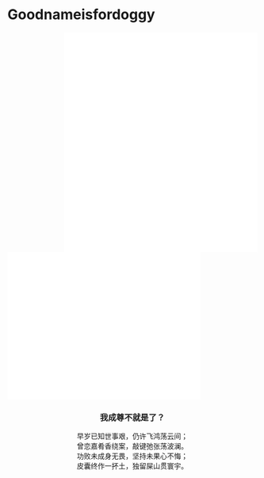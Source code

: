 # Goodnameisfordoggy


<img align="right" width="390" alt="Metrics.calendar" src="/metrics.general.calendar.svg">
<img align="left" width="390" alt="Metrics.languages" src="/metrics.plugin.languages.svg">

<!-- 清除浮动，让文字出现在图片下方 -->
<br clear="both">

<center>
<figure>
<h3>我成尊不就是了？</h3>
<div>早岁已知世事艰，仍许飞鸿荡云间；</div>
<div>曾恋嘉肴香绕案，敲键弛张荡波澜。</div>
<div>功败未成身无畏，坚持未果心不悔；</div>
<div>皮囊终作一抔土，独留屎山贯寰宇。</div>
</figure>
</center>


